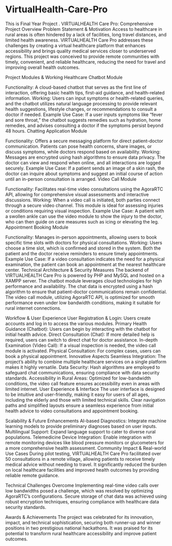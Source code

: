 # VirtualHealth-Care-Pro
This is Final Year Project .
VIRTUALHEALTH Care Pro: Comprehensive Project Overview
Problem Statement & Motivation
Access to healthcare in rural areas is often hindered by a lack of facilities, long travel distances, and limited health awareness. VIRTUALHEALTH Care Pro addresses these challenges by creating a virtual healthcare platform that enhances accessibility and brings quality medical services closer to underserved regions. This project was conceived to provide remote communities with timely, convenient, and reliable healthcare, reducing the need for travel and improving overall health outcomes.

Project Modules & Working
Healthcare Chatbot Module

Functionality: A cloud-based chatbot that serves as the first line of interaction, offering basic health tips, first-aid guidance, and health-related information.
Working: Users can input symptoms or health-related queries, and the chatbot utilizes natural language processing to provide relevant health suggestions, lifestyle changes, or recommendations to consult a doctor if needed.
Example Use Case: If a user inputs symptoms like “fever and sore throat,” the chatbot suggests remedies such as hydration, home remedies, and advises consulting a doctor if the symptoms persist beyond 48 hours.
Chatting Application Module

Functionality: Offers a secure messaging platform for direct patient-doctor communication. Patients can pose health concerns, share images, or discuss symptoms, while doctors respond based on availability.
Working: Messages are encrypted using hash algorithms to ensure data privacy. The doctor can view and respond when online, and all interactions are logged securely.
Example Use Case: If a patient sends an image of a skin rash, the doctor can inquire about symptoms and suggest an initial course of action until an in-person consultation is arranged.
Video Call Module

Functionality: Facilitates real-time video consultations using the AgoraRTC API, allowing for comprehensive visual assessments and interactive discussions.
Working: When a video call is initiated, both parties connect through a secure video channel. This module is ideal for assessing injuries or conditions requiring visual inspection.
Example Use Case: A patient with a swollen ankle can use the video module to show the injury to the doctor, who can then guide on care measures such as icing or elevating the leg.
Appointment Booking Module

Functionality: Manages in-person appointments, allowing users to book specific time slots with doctors for physical consultations.
Working: Users choose a time slot, which is confirmed and stored in the system. Both the patient and the doctor receive reminders to ensure timely appointments.
Example Use Case: If a video consultation indicates the need for a physical examination, the patient can book an appointment at the nearest healthcare center.
Technical Architecture & Security Measures
The backend of VIRTUALHEALTH Care Pro is powered by PHP and MySQL and hosted on a XAMPP server. The chatbot module leverages cloud technologies for high performance and availability. The chat data is encrypted using a hash algorithm to ensure that patient-doctor communications remain confidential. The video call module, utilizing AgoraRTC API, is optimized for smooth performance even under low bandwidth conditions, making it suitable for rural internet connections.

Workflow & User Experience
User Registration & Login: Users create accounts and log in to access the various modules.
Primary Health Guidance (Chatbot): Users can begin by interacting with the chatbot for initial health advice.
Direct Consultation (Chat): If more detailed help is required, users can switch to direct chat for doctor assistance.
In-depth Examination (Video Call): If a visual inspection is needed, the video call module is activated.
Physical Consultation: For complex cases, users can book a physical appointment.
Innovative Aspects
Seamless Integration: The project’s ability to combine multiple healthcare services on a single platform makes it highly versatile.
Data Security: Hash algorithms are employed to safeguard chat communications, ensuring compliance with data security standards.
Accessibility in Rural Areas: Optimized for low-bandwidth conditions, the video call feature ensures accessibility even in areas with limited internet.
User Experience & Interface
The user interface is designed to be intuitive and user-friendly, making it easy for users of all ages, including the elderly and those with limited technical skills. Clear navigation paths and simplified layouts ensure a seamless experience from initial health advice to video consultations and appointment booking.

Scalability & Future Enhancements
AI-based Diagnostics: Integrate machine learning models to provide preliminary diagnoses based on user inputs.
Multilingual Support: Expand language support to cater to diverse rural populations.
Telemedicine Device Integration: Enable integration with remote monitoring devices like blood pressure monitors or glucometers for a more comprehensive health assessment.
Community Impact & Real-world Use Cases
During pilot testing, VIRTUALHEALTH Care Pro facilitated over 50 consultations in a remote village, allowing patients to receive timely medical advice without needing to travel. It significantly reduced the burden on local healthcare facilities and improved health outcomes by providing reliable remote guidance.

Technical Challenges Overcome
Implementing real-time video calls over low bandwidths posed a challenge, which was resolved by optimizing AgoraRTC’s configurations. Secure storage of chat data was achieved using robust encryption techniques, ensuring compliance with healthcare data security standards.

Awards & Achievements
The project was celebrated for its innovation, impact, and technical sophistication, securing both runner-up and winner positions in two prestigious national hackathons. It was praised for its potential to transform rural healthcare accessibility and improve patient outcomes.


